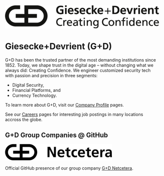 ![Logo of Giesecke+Devrient (G+D) with the offical claim "Creating Confidence".](/profile/GD_Logo_GieseckeDevrient.png)

# Giesecke+Devrient (G+D)

G+D has been the trusted partner of the most demanding institutions since 1852. Today, we shape trust in the digital age – without changing what we always did: Creating Confidence. We engineer customized security tech with passion and precision in three segments: 
* Digital Security, 
* Financial Platforms, and
* Currency Technology.

To learn more about G+D, visit our [Company Profile](https://www.gi-de.com/en/group/company) pages.

See our [Careers](https://www.gi-de.com/en/careers/jobs) pages for interesting job postings in many locations accross the globe.

## G+D Group Companies @ GitHub

[<img alt="Logo of G+D Netcetera" width="350px" src="/profile/netcetera-w350.png" />](https://github.com/netceteragroup)

Official GitHub presence of our group company [G+D Netcetera](https://github.com/netceteragroup).
